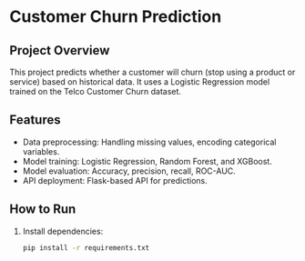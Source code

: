 # Customer Churn Prediction

## Project Overview
This project predicts whether a customer will churn (stop using a product or service) based on historical data. It uses a Logistic Regression model trained on the Telco Customer Churn dataset.

## Features
- Data preprocessing: Handling missing values, encoding categorical variables.
- Model training: Logistic Regression, Random Forest, and XGBoost.
- Model evaluation: Accuracy, precision, recall, ROC-AUC.
- API deployment: Flask-based API for predictions.

## How to Run
1. Install dependencies:
   ```bash
   pip install -r requirements.txt

